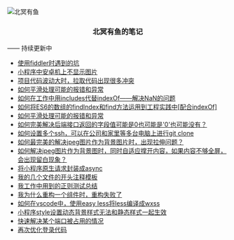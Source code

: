 ![北冥有鱼](https://desk-fd.zol-img.com.cn/t_s960x600c5/g5/M00/0A/0F/ChMkJ1ju4YqIG2K9AAK6BOHpGz8AAbn4gA849sAAroc468.jpg)

<h3 align="center">北冥有鱼的笔记</h3>

—— 持续更新中
 - [使用fiddler时遇到的坑](https://github.com/godkun/work-problems/issues/1)
 - [小程序中安卓机上不显示图片](https://github.com/godkun/work-problems/issues/4)
 - [项目代码波动大时，拉取代码出现很多冲突](https://github.com/godkun/work-problems/issues/3)
 - [如何平滑处理可能的报错和异常](https://github.com/godkun/work-problems/issues/2)
 - [如何在工作中用includes代替indexOf——解决NaN的问题](https://github.com/godkun/work-problems/issues/7)
 - [如何将ES6的数组的findIndex和find方法运用到工程实践中[配合indexOf]](https://github.com/godkun/work-problems/issues/5)
 - [如何平滑处理可能的报错和异常](https://github.com/godkun/work-problems/issues/2)
 - [如何完美解决后端接口返回的字段值可能是0也可能是'0'也可能没有？](https://github.com/godkun/work-problems/issues/16)
 - [如何设置多个ssh，可以在公司和家里等多台电脑上进行git clone](https://github.com/godkun/work-problems/issues/15)
 - [如何最完美的解决jpeg图片作为背景图片时，出现拉伸问题？](https://github.com/godkun/work-problems/issues/14)
 - [如何解决jpeg图片作为背景图时，同时自适应撑开内容，如果内容不够全屏，会出现留白现象？](https://github.com/godkun/work-problems/issues/13)
 - [将小程序原生请求封装成async](https://github.com/godkun/work-problems/issues/12)
 - [我的几个文件的开头注释模板](https://github.com/godkun/work-problems/issues/11)
 - [我工作中用到的正则测试总结](https://github.com/godkun/work-problems/issues/10)
 - [我为什么重构一个组件时，重构失败了](https://github.com/godkun/work-problems/issues/9)
 - [如何在vscode中，使用easy less将less编译成wxss](https://github.com/godkun/work-problems/issues/8)
 - [小程序style设置动态背景样式无法和静态样式一起生效](https://github.com/godkun/work-problems/issues/6)
 - [快速解决某个端口被占用的情况](https://github.com/godkun/work-problems/issues/17)
 - [再次优化登录代码](https://github.com/godkun/work-problems/issues/29)
